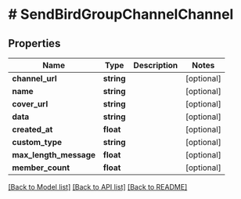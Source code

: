 # # SendBirdGroupChannelChannel

## Properties

Name | Type | Description | Notes
------------ | ------------- | ------------- | -------------
**channel_url** | **string** |  | [optional]
**name** | **string** |  | [optional]
**cover_url** | **string** |  | [optional]
**data** | **string** |  | [optional]
**created_at** | **float** |  | [optional]
**custom_type** | **string** |  | [optional]
**max_length_message** | **float** |  | [optional]
**member_count** | **float** |  | [optional]

[[Back to Model list]](../../README.md#models) [[Back to API list]](../../README.md#endpoints) [[Back to README]](../../README.md)
